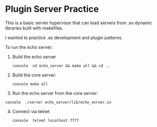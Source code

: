 # Plugin Server Practice

This is a basic server hypervisor that can load servers from
.so dynamic libraries built with makefiles. 

I wanted to practice .so development and plugin patterns.

To run the echo server:

1. Build the echo server

   ```console  cd echo_server && make all && cd .. ```

2. Build the core server:
    
   ```console make all ```

3. Run the echo server from the core server:

  ```console  ./server echo_server/lib/echo_server.so```

4. Connect via telnet

   ```console  telnet localhost 7777 ```